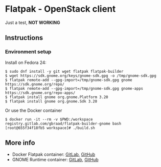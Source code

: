 Flatpak - OpenStack client
==========================

Just a test, **NOT WORKING**


Instructions
------------


### Environment setup

Install on Fedora 24:
```
$ sudo dnf install -y git wget flatpak flatpak-builder
$ wget https://sdk.gnome.org/keys/gnome-sdk.gpg -o /tmp/gnome-sdk.gpg
$ flatpak remote-add --gpg-import=/tmp/gnome-sdk.gpg gnome https://sdk.gnome.org/repo/
$ flatpak remote-add --gpg-import=/tmp/gnome-sdk.gpg gnome-apps https://sdk.gnome.org/repo-apps/
$ flatpak install gnome org.gnome.Platform 3.20
$ flatpak install gnome org.gnome.Sdk 3.20
```

Or use the Docker container
```
$ docker run -it --rm -v $PWD:/workspace registry.gitlab.com/gbraad/flatpak-builder-gnome bash
[root@655f34f18fb5 workspace]# ./build.sh
```


More info
---------

  * Docker Flatpak container: [GitLab](https://gitlab.com/gbraad/flatpak/), [GitHub](https://github.com/gbraad/docker-flatpak)
  * GNOME Runtime container: [GitLab](https://gitlab.com/gbraad/flatpak-builder-gnome/), [GitHub](https://github.com/gbraad/docker-flatpak-builder-gnome)
